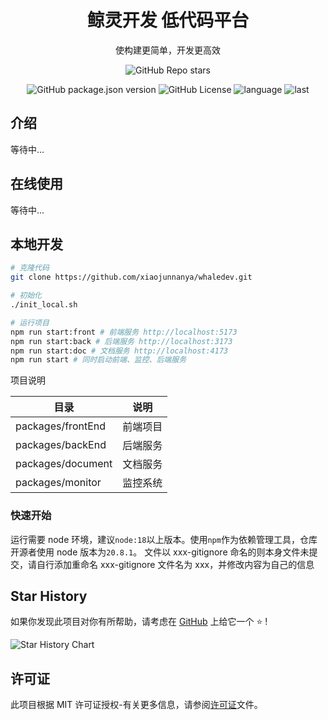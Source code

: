 <div align="center">

# 鲸灵开发 低代码平台

使构建更简单，开发更高效

</div>

<div align="center">

![GitHub Repo stars](https://img.shields.io/github/stars/xiaojunnanya/whaledev)

![GitHub package.json version](https://img.shields.io/github/package-json/v/xiaojunnanya/whaledev)
![GitHub License](https://img.shields.io/github/license/xiaojunnanya/whaledev)
![language](https://img.shields.io/github/languages/top/xiaojunnanya/whaledev)
![last](https://img.shields.io/github/last-commit/xiaojunnanya/whaledev.svg)

</div>

## 介绍

等待中...

## 在线使用

等待中...

## 本地开发

```bash
# 克隆代码
git clone https://github.com/xiaojunnanya/whaledev.git

# 初始化
./init_local.sh

# 运行项目
npm run start:front # 前端服务 http://localhost:5173
npm run start:back # 后端服务 http://localhost:3173
npm run start:doc # 文档服务 http://localhost:4173
npm run start # 同时启动前端、监控、后端服务
```

项目说明

| 目录              | 说明     |
| ----------------- | -------- |
| packages/frontEnd | 前端项目 |
| packages/backEnd  | 后端服务 |
| packages/document | 文档服务 |
| packages/monitor  | 监控系统 |

### 快速开始

运行需要 node 环境，建议`node:18`以上版本。使用`npm`作为依赖管理工具，仓库开源者使用 node 版本为`20.8.1`。
文件以 xxx-gitignore 命名的则本身文件未提交，请自行添加重命名 xxx-gitignore 文件名为 xxx，并修改内容为自己的信息

## Star History

如果你发现此项目对你有所帮助，请考虑在 [GitHub](https://github.com/xiaojunnanya/whaledev) 上给它一个 ⭐️ !

<img alt="Star History Chart" src="https://api.star-history.com/svg?repos=xiaojunnanya/whaledev&type=Date" />
</picture>
</a>

## 许可证

此项目根据 MIT 许可证授权-有关更多信息，请参阅[许可证](./LICENSE)文件。
